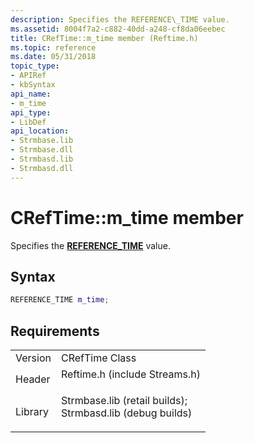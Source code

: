 ```yaml
---
description: Specifies the REFERENCE\_TIME value.
ms.assetid: 8004f7a2-c882-40dd-a248-cf8da06eebec
title: CRefTime::m_time member (Reftime.h)
ms.topic: reference
ms.date: 05/31/2018
topic_type: 
- APIRef
- kbSyntax
api_name: 
- m_time
api_type: 
- LibDef
api_location: 
- Strmbase.lib
- Strmbase.dll
- Strmbasd.lib
- Strmbasd.dll
---
```


# CRefTime::m\_time member

Specifies the [**REFERENCE\_TIME**](reference-time.md) value.

## Syntax


```C++
REFERENCE_TIME m_time;
```



## Requirements



|                    |                                                                                                                                                                                            |
|--------------------|--------------------------------------------------------------------------------------------------------------------------------------------------------------------------------------------|
| Version<br/> | CRefTime Class<br/>                                                                                                                                                                  |
| Header<br/>  | <dl> <dt>Reftime.h (include Streams.h)</dt> </dl>                                                                                   |
| Library<br/> | <dl> <dt>Strmbase.lib (retail builds); </dt> <dt>Strmbasd.lib (debug builds)</dt> </dl> |



 

 




